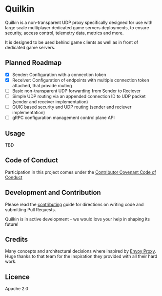 # Quilkin

Quilkin is a non-transparent UDP proxy specifically designed for use with large scale multiplayer dedicated game servers
deployments, to ensure security, access control, telemetry data, metrics and more.
 
It is designed to be used behind game clients as well as in front of dedicated game servers.  

## Planned Roadmap

- [x] Sender: Configuration with a connection token
- [x] Receiver: Configuration of endpoints with multiple connection token attached, that provide routing 
- [ ] Basic non-transparent UDP forwarding from Sender to Reciever
- [ ] Simple UDP routing via an appended connection ID to UDP packet (sender and receiver implementation)
- [ ] QUIC based security and UDP routing (sender and reciever implementation)
- [ ] gRPC configuration management control plane API

## Usage

TBD

## Code of Conduct

Participation in this project comes under the [Contributor Covenant Code of Conduct](code-of-conduct.md)

## Development and Contribution

Please read the [contributing](CONTRIBUTING.md) guide for directions on writing code and submitting Pull Requests.

Quilkin is in active development - we would love your help in shaping its future!

## Credits

Many concepts and architectural decisions where inspired by [Envoy Proxy](https://www.envoyproxy.io/). 
Huge thanks to that team for the inspiration they provided with all their hard work. 

## Licence

Apache 2.0
